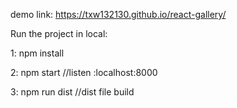 demo link: https://txw132130.github.io/react-gallery/

Run the project in local:

1: npm install

2: npm start          //listen :localhost:8000

3: npm run dist       //dist file build
